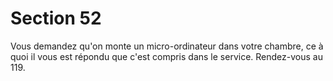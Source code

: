 # Section 52

Vous demandez qu'on monte un micro-ordinateur dans votre 
chambre, ce à quoi il vous est répondu que c'est compris dans le 
service. Rendez-vous au 119.